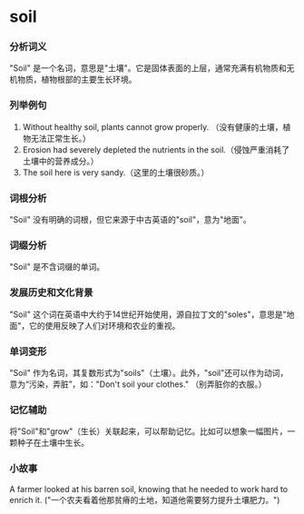 # soil

### 分析词义

  

"Soil" 是一个名词，意思是"土壤"。它是固体表面的上层，通常充满有机物质和无机物质，植物根部的主要生长环境。

  

### 列举例句

  

1.  Without healthy soil, plants cannot grow properly. （没有健康的土壤，植物无法正常生长。）
2.  Erosion had severely depleted the nutrients in the soil.（侵蚀严重消耗了土壤中的营养成分。）
3.  The soil here is very sandy.（这里的土壤很砂质。）

  

### 词根分析

  

"Soil" 没有明确的词根，但它来源于中古英语的"soil"，意为"地面"。

  

### 词缀分析

  

"Soil" 是不含词缀的单词。

  

### 发展历史和文化背景

  

"Soil" 这个词在英语中大约于14世纪开始使用，源自拉丁文的"soles"，意思是"地面"，它的使用反映了人们对环境和农业的重视。

  

### 单词变形

  

"Soil" 作为名词，其复数形式为"soils"（土壤）。此外，"soil"还可以作为动词，意为“污染，弄脏”，如："Don't soil your clothes." （别弄脏你的衣服。）

  

### 记忆辅助

  

将"Soil"和"grow"（生长）关联起来，可以帮助记忆。比如可以想象一幅图片，一颗种子在土壤中生长。

  

### 小故事

  

A farmer looked at his barren soil, knowing that he needed to work hard to enrich it. ("一个农夫看着他那贫瘠的土地，知道他需要努力提升土壤肥力。")
